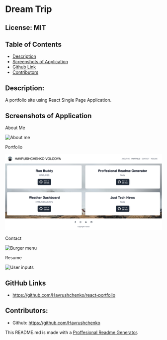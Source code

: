 # Dream Trip
  ## License: MIT
  ### 
  ## Table of Contents
  - [Description](#description)
  - [Screenshots of Application](#screenshots-of-application)
  - [Github Link](#github-link)
  - [Contributors](#contributors)

  ## Description:
  A portfolio site using React Single Page Application.

  ## Screenshots of Application

  About Me

  ![About me](./src/assets/img/about.png)

  Portfolio

  ![Portfolio](./src/assets/img/portfolio.png)

  Contact 

  ![Burger menu](./src/assets/img/contact.png)

  Resume

  ![User inputs](./src/assets/img/resume.png)

  ## GitHub Links
  - https://github.com/Havrushchenko/react-portfolio

  ## Contributors:
  - Github: https://github.com/Havrushchenko

  This README.md is made with a [Proffesional Readme Generator](https://github.com/Havrushchenko/proffesional-readme-generator).
